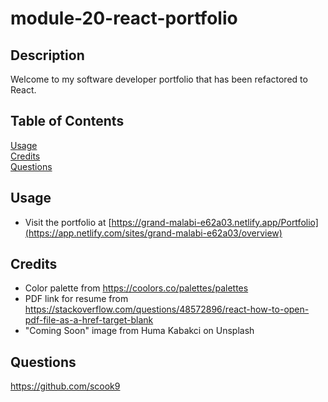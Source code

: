 # module-20-react-portfolio

## Description

Welcome to my software developer portfolio that has been refactored to React.

## Table of Contents

[Usage](#usage)  
[Credits](#credits)  
 [Questions](#questions)

## Usage

- Visit the portfolio at [https://grand-malabi-e62a03.netlify.app/Portfolio](https://app.netlify.com/sites/grand-malabi-e62a03/overview)
  

## Credits

- Color palette from https://coolors.co/palettes/palettes
- PDF link for resume from https://stackoverflow.com/questions/48572896/react-how-to-open-pdf-file-as-a-href-target-blank
- "Coming Soon" image from Huma Kabakci on Unsplash

## Questions

https://github.com/scook9
